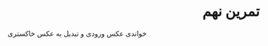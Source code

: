 <div dir = "rtl">
  <h1> تمرین نهم </h1>
  </div>
  
  <div>
       خواندی عکس ورودی و تبدیل به عکس خاکستری
  </div>
  
  ````
  
  ````
